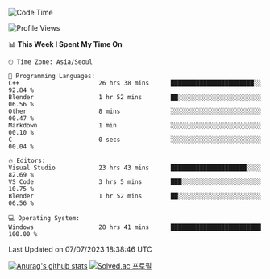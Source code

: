<!--START_SECTION:waka-->
![Code Time](http://img.shields.io/badge/Code%20Time-370%20hrs%2046%20mins-blue)

![Profile Views](http://img.shields.io/badge/Profile%20Views-1-blue)

📊 **This Week I Spent My Time On** 

```text
🕑︎ Time Zone: Asia/Seoul

💬 Programming Languages: 
C++                      26 hrs 38 mins      ███████████████████████░░   92.84 % 
Blender                  1 hr 52 mins        ██░░░░░░░░░░░░░░░░░░░░░░░   06.56 % 
Other                    8 mins              ░░░░░░░░░░░░░░░░░░░░░░░░░   00.47 % 
Markdown                 1 min               ░░░░░░░░░░░░░░░░░░░░░░░░░   00.10 % 
C                        0 secs              ░░░░░░░░░░░░░░░░░░░░░░░░░   00.04 % 

🔥 Editors: 
Visual Studio            23 hrs 43 mins      █████████████████████░░░░   82.69 % 
VS Code                  3 hrs 5 mins        ███░░░░░░░░░░░░░░░░░░░░░░   10.75 % 
Blender                  1 hr 52 mins        ██░░░░░░░░░░░░░░░░░░░░░░░   06.56 % 

💻 Operating System: 
Windows                  28 hrs 41 mins      █████████████████████████   100.00 % 
```


 Last Updated on 07/07/2023 18:38:46 UTC
<!--END_SECTION:waka-->
[![Anurag's github stats](https://github-readme-stats.vercel.app/api?username=heosumin518)](https://github.com/anuraghazra/github-readme-stats)
[![Solved.ac
프로필](http://mazassumnida.wtf/api/v2/generate_badge?boj=heosumin)](https://solved.ac/heosumin)
